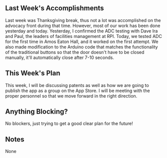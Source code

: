 ## Last Week's Accomplishments

Last week was Thanksgiving break, thus not a lot was accomplished on the advocacy front during that time. However, most of our work has been done yesterday and today. Yesterday, I confirmed the ADC testing with Dave Ira and Paul, the leaders of facilities management at RPI. Today, we tested ADC for the first time in Amos Eaton Hall, and it worked on the first attempt. We also made modification to the Arduino code that matches the functionality of the traditional buttons so that the door doesn't have to be closed manually, it'll automatically close after 7-10 seconds. 

## This Week's Plan

This week, I will be discussing patents as well as how we are going to publish the app as a group on the App Store. I will be meeting with the proper personnel so that we move forward in the right direction. 

## Anything Blocking?

No blockers, just trying to get a good clear plan for the future! 

## Notes

None